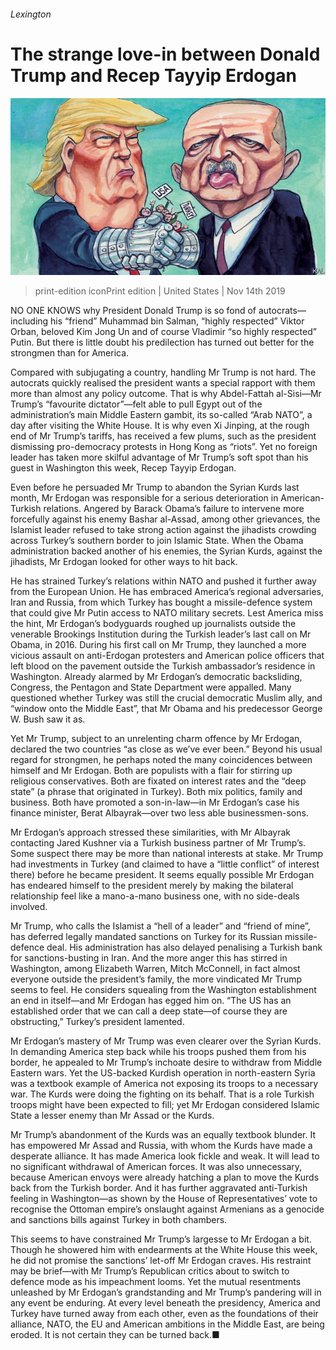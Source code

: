 ###### Lexington

# The strange love-in between Donald Trump and Recep Tayyip Erdogan 

![image](images/20191116_USD000_0.jpg) 

> print-edition iconPrint edition | United States | Nov 14th 2019 

NO ONE KNOWS why President Donald Trump is so fond of autocrats—including his “friend” Muhammad bin Salman, “highly respected” Viktor Orban, beloved Kim Jong Un and of course Vladimir “so highly respected” Putin. But there is little doubt his predilection has turned out better for the strongmen than for America. 

Compared with subjugating a country, handling Mr Trump is not hard. The autocrats quickly realised the president wants a special rapport with them more than almost any policy outcome. That is why Abdel-Fattah al-Sisi—Mr Trump’s “favourite dictator”—felt able to pull Egypt out of the administration’s main Middle Eastern gambit, its so-called “Arab NATO”, a day after visiting the White House. It is why even Xi Jinping, at the rough end of Mr Trump’s tariffs, has received a few plums, such as the president dismissing pro-democracy protests in Hong Kong as “riots”. Yet no foreign leader has taken more skilful advantage of Mr Trump’s soft spot than his guest in Washington this week, Recep Tayyip Erdogan. 

Even before he persuaded Mr Trump to abandon the Syrian Kurds last month, Mr Erdogan was responsible for a serious deterioration in American-Turkish relations. Angered by Barack Obama’s failure to intervene more forcefully against his enemy Bashar al-Assad, among other grievances, the Islamist leader refused to take strong action against the jihadists crowding across Turkey’s southern border to join Islamic State. When the Obama administration backed another of his enemies, the Syrian Kurds, against the jihadists, Mr Erdogan looked for other ways to hit back. 

He has strained Turkey’s relations within NATO and pushed it further away from the European Union. He has embraced America’s regional adversaries, Iran and Russia, from which Turkey has bought a missile-defence system that could give Mr Putin access to NATO military secrets. Lest America miss the hint, Mr Erdogan’s bodyguards roughed up journalists outside the venerable Brookings Institution during the Turkish leader’s last call on Mr Obama, in 2016. During his first call on Mr Trump, they launched a more vicious assault on anti-Erdogan protesters and American police officers that left blood on the pavement outside the Turkish ambassador’s residence in Washington. Already alarmed by Mr Erdogan’s democratic backsliding, Congress, the Pentagon and State Department were appalled. Many questioned whether Turkey was still the crucial democratic Muslim ally, and “window onto the Middle East”, that Mr Obama and his predecessor George W. Bush saw it as. 

Yet Mr Trump, subject to an unrelenting charm offence by Mr Erdogan, declared the two countries “as close as we’ve ever been.” Beyond his usual regard for strongmen, he perhaps noted the many coincidences between himself and Mr Erdogan. Both are populists with a flair for stirring up religious conservatives. Both are fixated on interest rates and the “deep state” (a phrase that originated in Turkey). Both mix politics, family and business. Both have promoted a son-in-law—in Mr Erdogan’s case his finance minister, Berat Albayrak—over two less able businessmen-sons. 

Mr Erdogan’s approach stressed these similarities, with Mr Albayrak contacting Jared Kushner via a Turkish business partner of Mr Trump’s. Some suspect there may be more than national interests at stake. Mr Trump had investments in Turkey (and claimed to have a “little conflict” of interest there) before he became president. It seems equally possible Mr Erdogan has endeared himself to the president merely by making the bilateral relationship feel like a mano-a-mano business one, with no side-deals involved. 

Mr Trump, who calls the Islamist a “hell of a leader” and “friend of mine”, has deferred legally mandated sanctions on Turkey for its Russian missile-defence deal. His administration has also delayed penalising a Turkish bank for sanctions-busting in Iran. And the more anger this has stirred in Washington, among Elizabeth Warren, Mitch McConnell, in fact almost everyone outside the president’s family, the more vindicated Mr Trump seems to feel. He considers squealing from the Washington establishment an end in itself—and Mr Erdogan has egged him on. “The US has an established order that we can call a deep state—of course they are obstructing,” Turkey’s president lamented. 

Mr Erdogan’s mastery of Mr Trump was even clearer over the Syrian Kurds. In demanding America step back while his troops pushed them from his border, he appealed to Mr Trump’s inchoate desire to withdraw from Middle Eastern wars. Yet the US-backed Kurdish operation in north-eastern Syria was a textbook example of America not exposing its troops to a necessary war. The Kurds were doing the fighting on its behalf. That is a role Turkish troops might have been expected to fill; yet Mr Erdogan considered Islamic State a lesser enemy than Mr Assad or the Kurds. 

Mr Trump’s abandonment of the Kurds was an equally textbook blunder. It has empowered Mr Assad and Russia, with whom the Kurds have made a desperate alliance. It has made America look fickle and weak. It will lead to no significant withdrawal of American forces. It was also unnecessary, because American envoys were already hatching a plan to move the Kurds back from the Turkish border. And it has further aggravated anti-Turkish feeling in Washington—as shown by the House of Representatives’ vote to recognise the Ottoman empire’s onslaught against Armenians as a genocide and sanctions bills against Turkey in both chambers. 

This seems to have constrained Mr Trump’s largesse to Mr Erdogan a bit. Though he showered him with endearments at the White House this week, he did not promise the sanctions’ let-off Mr Erdogan craves. His restraint may be brief—with Mr Trump’s Republican critics about to switch to defence mode as his impeachment looms. Yet the mutual resentments unleashed by Mr Erdogan’s grandstanding and Mr Trump’s pandering will in any event be enduring. At every level beneath the presidency, America and Turkey have turned away from each other, even as the foundations of their alliance, NATO, the EU and American ambitions in the Middle East, are being eroded. It is not certain they can be turned back.■ 


